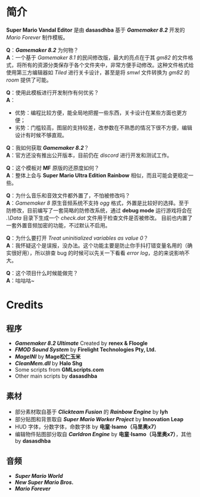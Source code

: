 # 简介

**Super Mario Vandal Editor** 是由 **dasasdhba** 基于 ***Gamemaker 8.2*** 开发的 *Mario Forever* 制作模板。

**Q**：***Gamemaker 8.2*** 为何物？<br>**A**：一个基于 *Gamemaker 8.1* 的民间修改版，最大的亮点在于其 *gm82* 的文件格式，将所有的资源分类保存于各个文件夹中，非常方便手动修改。这种文件格式给使用第三方编辑器如 *Tiled* 进行关卡设计，甚至是将 *smwl* 文件转换为 *gm82* 的 *room* 提供了可能。

**Q**：使用此模板进行开发制作有何优劣？<br>**A**：
* 优势：编程比较方便，能全局地把握一些东西，关卡设计在某些方面也更方便；
* 劣势：门槛较高，图层的支持较差，改参数在不熟悉的情况下很不方便，编辑设计有时候不够直观。

**Q**：我如何获取 ***Gamemaker 8.2***？<br>**A**：官方还没有推出公开版本，目前仍在 *discord* 进行开发和测试工作。

**Q**：这个模板对 **MF** 原版的还原度如何？<br>**A**：整体上会与 **Super Mario Ultra Edition Rainbow** 相似，而且可能会更稳定一些。

**Q**：为什么音乐和音效文件都外置了，不怕被修改吗？<br>**A**：*Gamemaker 8* 原生音频系统不支持 *ogg* 格式，外置是比较好的选择。至于防修改，目前编写了一套简略的防修改系统，通过 **debug mode** 运行游戏将会在 *.\Data* 目录下生成一个 *check.dat* 文件用于检查文件是否被修改。 目前也内置了一套外置音频加密的功能，不过默认不启用。

**Q**：为什么要打开 *Treat uninitialized variables as value 0*？<br>**A**：我怀疑这个是误报，没办法。这个功能主要是防止你手抖打错变量名用的（确实很好用），所以排查 bug 的时候可以先关一下看看 *error log*，总的来说影响不大。

**Q**：这个项目什么时候能做完？<br>**A**：咕咕咕~


# Credits

## 程序

* ***Gamemaker 8.2 Ultimate*** Created by **renex & Floogle**
* ***FMOD Sound System*** by **Firelight Technologies Pty, Ltd.**
* ***MageINI*** by **Mage松仁玉米**
* ***CleanMem.dll*** by **Halo Shg**
* Some scripts from **GMLscripts.com**
* Other main scripts by **dasasdhba**

## 素材

* 部分素材取自基于 ***Clickteam Fusion*** 的 ***Rainbow Engine*** by **lyh**
* 部分贴图和背景取自 ***Super Mario Worker Project*** by **Innovation Leap**
* HUD 字体，分数字体，命数字体 by **电童·Isamo（马里奥x7）**
* 编辑物件贴图部分取自 ***Carldron Engine*** by **电童·Isamo（马里奥x7）**，其他 by **dasasdhba**

## 音频

* ***Super Mario World***
* ***New Super Mario Bros.***
* ***Mario Forever***
